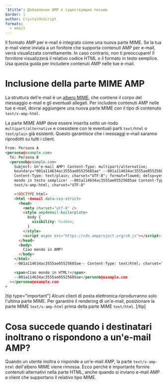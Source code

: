 ```yaml
---
'$title': Добавление AMP в существующие письма
$order: 1
author: CrystalOnScript
formats:
  - email
---
```


Il formato AMP per e-mail è integrato come una nuova parte MIME. Se la tua e-mail viene inviata a un fonitore che supporta contenuti AMP per e-mail, verrà visualizzata correttamente. In caso contrario, non ti preoccupare! Il fornitore visualizzerà il relativo codice HTML o il formato in testo semplice. Usa questa guida per includere contenuti AMP nelle tue e-mail.

# Inclusione della parte MIME AMP

La struttura dell'e-mail è un [albero MIME](https://en.wikipedia.org/wiki/MIME), che contiene il corpo del messaggio e-mail e gli eventuali allegati. Per includere contenuti AMP nelle tue e-mail, dovrai aggiungere una nuova parte MIME con il tipo di contenuto `text/x-amp-html`.

La parte MIME AMP deve essere inserita sotto un nodo `multipart/alternative` e coesistere con le eventuali parti `text/html` o `text/plain` già esistenti. Questo garantisce che i messaggi e-mail saranno riprodotti su tutti i client.

```html
From: Persona A
<persona@example.com>
  To: Persona B
  <personb@example.com>
    Subject: Un'e-mail AMP! Content-Type: multipart/alternative;
    boundary="001a114634ac3555ae05525685ae" --001a114634ac3555ae05525685ae
    Content-Type: text/plain; charset="UTF-8"; format=flowed; delsp=yes Ciao
    mondo in testo semplice! --001a114634ac3555ae05525685ae Content-Type:
    text/x-amp-html; charset="UTF-8"

    <!DOCTYPE html>
    <html ⚡4email data-css-strict>
      <head>
        <meta charset="utf-8" />
        <style amp4email-boilerplate>
          body {
            visibility: hidden;
          }
        </style>
        <script async src="https://cdn.ampproject.org/v0.js"></script>
      </head>
      <body>
        Ciao mondo in AMP!
      </body>
    </html>
    --001a114634ac3555ae05525685ae-- Content-Type: text/html; charset="UTF-8"

    <span>Ciao mondo in HTML!</span>
    --001a114634ac3555ae05525685ae</personb@example.com
  ></persona@example.com
>
```

[tip type="important"] Alcuni client di posta elettronica riprodurranno solo l'ultima parte MIME. Per garantire il rendering di un'e-mail, posizionare la parte MIME `text/x-amp-html` prima della parte MIME `text/html`. [/tip]

# Cosa succede quando i destinatari inoltrano o rispondono a un'e-mail AMP?

Quando un utente inoltra o risponde a un'e-mail AMP, la parte `text/x-amp-html` dell'albero MIME viene rimossa. Ecco perché è importante fornire contenuti alternativi nella parte HTML, anche quando si inviano e-mail AMP a client che supportano il relativo tipo MIME.
